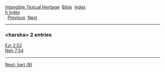 [Intangible Textual Heritage](../../index)  [Bible](../index) 
[Index](index)   
[h Index](_h_)  
  [Previous](c05175)  [Next](c05177) 

------------------------------------------------------------------------

### &lt;harsha&gt; 2 entries

[Ezr 2:52](../kjv/ezr002.htm#052)  
[Neh 7:54](../kjv/neh007.htm#054)  

------------------------------------------------------------------------

[Next: hart (9)](c05177)
